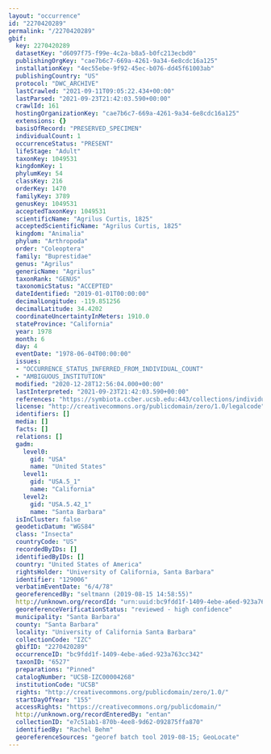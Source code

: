 ```yaml
---
layout: "occurrence"
id: "2270420289"
permalink: "/2270420289"
gbif:
  key: 2270420289
  datasetKey: "d6097f75-f99e-4c2a-b8a5-b0fc213ecbd0"
  publishingOrgKey: "cae7b6c7-669a-4261-9a34-6e8cdc16a125"
  installationKey: "4ec55ebe-9f92-45ec-b076-dd45f61003ab"
  publishingCountry: "US"
  protocol: "DWC_ARCHIVE"
  lastCrawled: "2021-09-11T09:05:22.434+00:00"
  lastParsed: "2021-09-23T21:42:03.590+00:00"
  crawlId: 161
  hostingOrganizationKey: "cae7b6c7-669a-4261-9a34-6e8cdc16a125"
  extensions: {}
  basisOfRecord: "PRESERVED_SPECIMEN"
  individualCount: 1
  occurrenceStatus: "PRESENT"
  lifeStage: "Adult"
  taxonKey: 1049531
  kingdomKey: 1
  phylumKey: 54
  classKey: 216
  orderKey: 1470
  familyKey: 3789
  genusKey: 1049531
  acceptedTaxonKey: 1049531
  scientificName: "Agrilus Curtis, 1825"
  acceptedScientificName: "Agrilus Curtis, 1825"
  kingdom: "Animalia"
  phylum: "Arthropoda"
  order: "Coleoptera"
  family: "Buprestidae"
  genus: "Agrilus"
  genericName: "Agrilus"
  taxonRank: "GENUS"
  taxonomicStatus: "ACCEPTED"
  dateIdentified: "2019-01-01T00:00:00"
  decimalLongitude: -119.851256
  decimalLatitude: 34.4202
  coordinateUncertaintyInMeters: 1910.0
  stateProvince: "California"
  year: 1978
  month: 6
  day: 4
  eventDate: "1978-06-04T00:00:00"
  issues:
  - "OCCURRENCE_STATUS_INFERRED_FROM_INDIVIDUAL_COUNT"
  - "AMBIGUOUS_INSTITUTION"
  modified: "2020-12-28T12:56:04.000+00:00"
  lastInterpreted: "2021-09-23T21:42:03.590+00:00"
  references: "https://symbiota.ccber.ucsb.edu:443/collections/individual/index.php?occid=129006"
  license: "http://creativecommons.org/publicdomain/zero/1.0/legalcode"
  identifiers: []
  media: []
  facts: []
  relations: []
  gadm:
    level0:
      gid: "USA"
      name: "United States"
    level1:
      gid: "USA.5_1"
      name: "California"
    level2:
      gid: "USA.5.42_1"
      name: "Santa Barbara"
  isInCluster: false
  geodeticDatum: "WGS84"
  class: "Insecta"
  countryCode: "US"
  recordedByIDs: []
  identifiedByIDs: []
  country: "United States of America"
  rightsHolder: "University of California, Santa Barbara"
  identifier: "129006"
  verbatimEventDate: "6/4/78"
  georeferencedBy: "seltmann (2019-08-15 14:58:55)"
  http://unknown.org/recordId: "urn:uuid:bc9fdd1f-1409-4ebe-a6ed-923a763cc342"
  georeferenceVerificationStatus: "reviewed - high confidence"
  municipality: "Santa Barbara"
  county: "Santa Barbara"
  locality: "University of California Santa Barbara"
  collectionCode: "IZC"
  gbifID: "2270420289"
  occurrenceID: "bc9fdd1f-1409-4ebe-a6ed-923a763cc342"
  taxonID: "6527"
  preparations: "Pinned"
  catalogNumber: "UCSB-IZC00004268"
  institutionCode: "UCSB"
  rights: "http://creativecommons.org/publicdomain/zero/1.0/"
  startDayOfYear: "155"
  accessRights: "https://creativecommons.org/publicdomain/"
  http://unknown.org/recordEnteredBy: "entan"
  collectionID: "e7c51ab1-870b-4ee8-9d62-092875ffa870"
  identifiedBy: "Rachel Behm"
  georeferenceSources: "georef batch tool 2019-08-15; GeoLocate"
---
```

